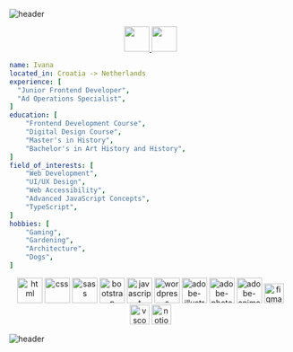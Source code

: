 ![header](https://capsule-render.vercel.app/api?type=waving&color=gradient&customColorList=9,4,19,4,16&height=120&section=header&text=Hi%20there&fontSize=50)


<p align="center">  
  <a href="https://cdn.jsdelivr.net/gh/devicons/devicon@latest/icons/linkedin/linkedin-original.svg">
    <img height="45" src="https://cdn.jsdelivr.net/gh/devicons/devicon@latest/icons/linkedin/linkedin-plain.svg"/>
  </a>
  <a href="https://dribbble.com/IvyShoo">
    <img height="45" src="https://github.com/user-attachments/assets/b458e2ae-c3c3-43d3-82f3-c51a349729da"/>
  </a>
</p>


```yaml
name: Ivana
located_in: Croatia -> Netherlands
experience: [
  "Junior Frontend Developer",
  "Ad Operations Specialist",
]
education: [
    "Frontend Development Course",
    "Digital Design Course",
    "Master's in History",
    "Bachelor's in Art History and History",
]
field_of_interests: [
    "Web Development",
    "UI/UX Design",
    "Web Accessibility",
    "Advanced JavaScript Concepts",
    "TypeScript",
]
hobbies: [
    "Gaming",
    "Gardening",
    "Architecture",
    "Dogs",
]
```

<p align="center">        

  <img src="https://cdn.jsdelivr.net/gh/devicons/devicon@latest/icons/html5/html5-plain-wordmark.svg" alt="html" width="45" height="45"/>
  <img src="https://cdn.jsdelivr.net/gh/devicons/devicon@latest/icons/css3/css3-plain-wordmark.svg" alt="css" width="45" height="45"/>
  <img src="https://cdn.jsdelivr.net/gh/devicons/devicon@latest/icons/sass/sass-original.svg" alt="sass" width="45" height="45"/>
  <img src="https://cdn.jsdelivr.net/gh/devicons/devicon@latest/icons/bootstrap/bootstrap-original-wordmark.svg" alt="bootstrap" width="45" height="45"/>
  <img src="https://cdn.jsdelivr.net/gh/devicons/devicon@latest/icons/javascript/javascript-plain.svg" alt="javascript" width="45" height="45"/>
  <img src="https://s.w.org/style/images/about/WordPress-logotype-wmark-white.png" alt="wordpress" width="45" height="45"/>
  <img src="https://upload.wikimedia.org/wikipedia/commons/f/fb/Adobe_Illustrator_CC_icon.svg" alt="adobe-illustrator" width="45" height="45"/>
  <img src="https://cdn.jsdelivr.net/gh/devicons/devicon@latest/icons/photoshop/photoshop-original.svg" alt="adobe-photoshop" width="45" height="45"/>
  <img src="https://upload.wikimedia.org/wikipedia/commons/0/0f/Adobe_Animate_CC_icon_%282020%29.svg" alt="adobe-animate" width="45" height="45"/>
  <img src="https://cdn.jsdelivr.net/gh/devicons/devicon@latest/icons/figma/figma-original.svg" alt="figma" width="35" height="35"/>
  <img src="https://cdn.jsdelivr.net/gh/devicons/devicon/icons/vscode/vscode-original.svg" alt="vscode" width="35" height="35"/>
  <img src="https://cdn.jsdelivr.net/gh/devicons/devicon@latest/icons/notion/notion-original.svg" alt="notion" width="35" height="35"/>

</p>

![header](https://capsule-render.vercel.app/api?type=waving&color=gradient&customColorList=9,4,19,4,16&height=120&section=footer)

<!--
## Hi there 👋
**IvyShoo/ivyshoo** is a ✨ _special_ ✨ repository because its `README.md` (this file) appears on your GitHub profile.

Here are some ideas to get you started:

- 🔭 I’m currently working on ...
- 🌱 I’m currently learning ...
- 👯 I’m looking to collaborate on ...
- 🤔 I’m looking for help with ...
- 💬 Ask me about ...
- 📫 How to reach me: ...
- 😄 Pronouns: ...
- ⚡ Fun fact: ...
-->
